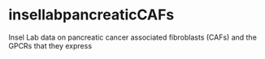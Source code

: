 # insellabpancreaticCAFs
Insel Lab data on pancreatic cancer associated fibroblasts (CAFs) and the GPCRs that they express
